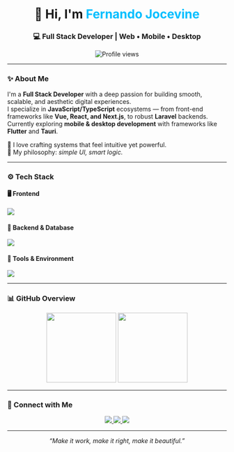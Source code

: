 <!-- 🌟 Minimal Clean + Vibrant Creative GitHub Profile README -->

<h1 align="center">👋 Hi, I'm <span style="color:#00BFFF;">Fernando Jocevine</span></h1>
<h3 align="center">💻 Full Stack Developer | Web • Mobile • Desktop</h3>

<p align="center">
  <img src="https://komarev.com/ghpvc/?username=fernandojocevine&label=Profile%20Views&color=00BFFF&style=flat-square" alt="Profile views" />
</p>

---

### ✨ About Me  
I'm a **Full Stack Developer** with a deep passion for building smooth, scalable, and aesthetic digital experiences.  
I specialize in **JavaScript/TypeScript** ecosystems — from front-end frameworks like **Vue, React, and Next.js**, to robust **Laravel** backends.  
Currently exploring **mobile & desktop development** with frameworks like **Flutter** and **Tauri**.  

🧩 I love crafting systems that feel intuitive yet powerful.  
🎨 My philosophy: *simple UI, smart logic.*

---

### ⚙️ Tech Stack

#### 🖥️ Frontend
<p align="left">
  <img src="https://skillicons.dev/icons?i=html,css,js,ts,vue,react,next,tailwind" />
</p>

#### 🔧 Backend & Database
<p align="left">
  <img src="https://skillicons.dev/icons?i=php,laravel,nodejs,express,mysql,postgres,mongodb" />
</p>

#### 🧰 Tools & Environment
<p align="left">
  <img src="https://skillicons.dev/icons?i=git,github,vscode,docker,postman,linux" />
</p>

---

### 📊 GitHub Overview  
<p align="center">
  <img src="https://github-readme-stats.vercel.app/api?username=fernandojocevine&show_icons=true&theme=transparent&title_color=00BFFF&icon_color=00BFFF&text_color=777" height="160" />
  <img src="https://github-readme-streak-stats.herokuapp.com/?user=fernandojocevine&theme=transparent&ring=00BFFF&fire=00BFFF&currStreakLabel=00BFFF" height="160" />
</p>

---

### 🧭 Connect with Me  
<p align="center">
  <a href="mailto:fernandojocevine@gmail.com">
    <img src="https://img.shields.io/badge/Gmail-%23EA4335?style=for-the-badge&logo=gmail&logoColor=white" />
  </a>
  <a href="https://linkedin.com/in/fernandojocevine">
    <img src="https://img.shields.io/badge/LinkedIn-%230A66C2?style=for-the-badge&logo=linkedin&logoColor=white" />
  </a>
  <a href="https://github.com/fernandojocevine">
    <img src="https://img.shields.io/badge/GitHub-%23181717?style=for-the-badge&logo=github&logoColor=white" />
  </a>
</p>

---

<p align="center">
  <i>“Make it work, make it right, make it beautiful.”</i>
</p>
